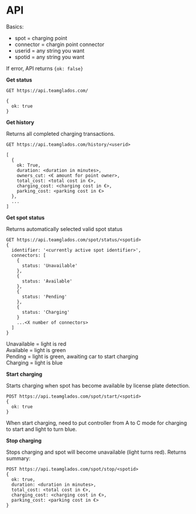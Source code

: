 # API

Basics:

- spot = charging point
- connector = chargin point connector
- userid = any string you want
- spotid = any string you want

If error, API returns `{ok: false}`

**Get status**

```
GET https://api.teamglados.com/

{
  ok: true
}
```

**Get history**

Returns all completed charging transactions.

```
GET https://api.teamglados.com/history/<userid>

[
  {
    ok: True,
    duration: <duration in minutes>,
    owners_cut: <€ amount for point owner>,
    total_cost: <total cost in €>,
    charging_cost: <charging cost in €>,
    parking_cost: <parking cost in €>
  },
  ...
]
```

**Get spot status**

Returns automatically selected valid spot status

```
GET https://api.teamglados.com/spot/status/<spotid>
{
  identifier: '<currently active spot identifier>',
  connectors: [
    {
      status: 'Unavailable'
    },
    {
      status: 'Available'
    },
    {
      status: 'Pending'
    },
    {
      status: 'Charging'
    }
    ...<X number of connectors>
  ]
}
```

Unavailable = light is red  
Available = light is green  
Pending = light is green, awaiting car to start charging  
Charging = light is blue  

**Start charging**

Starts charging when spot has become available by license plate detection.

```
POST https://api.teamglados.com/spot/start/<spotid>
{
  ok: true
}
```

When start charging, need to put controller from A to C mode for charging to start and light to turn blue.

**Stop charging**

Stops charging and spot will become unavailable (light turns red). Returns summary:

```
POST https://api.teamglados.com/spot/stop/<spotid>
{
  ok: true,
  duration: <duration in minutes>,
  total_cost: <total cost in €>,
  charging_cost: <charging cost in €>,
  parking_cost: <parking cost in €>
}
```
